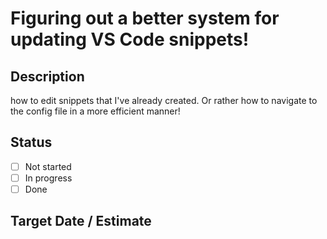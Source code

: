 # Figuring out a better system for updating VS Code snippets!

## Description

how to edit snippets that I've already created. Or rather how to navigate to the config file in a more efficient manner!

## Status

- [ ] Not started
- [ ] In progress
- [ ] Done

## Target Date / Estimate